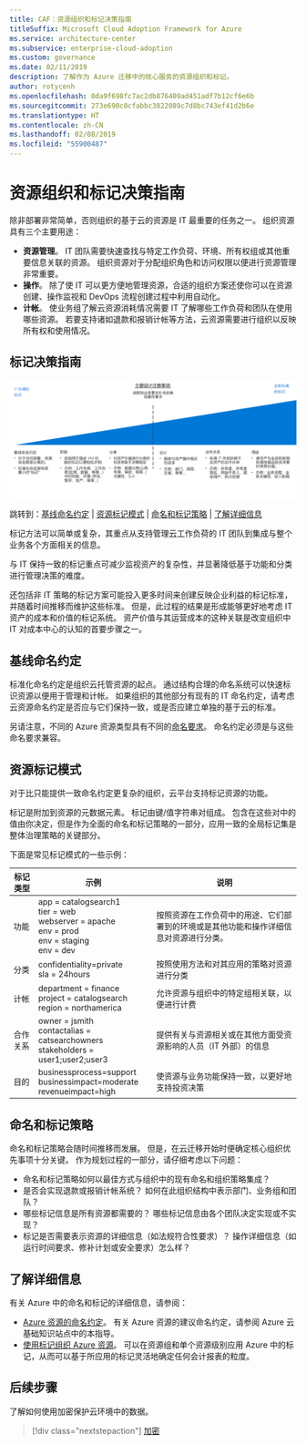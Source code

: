 ```yaml
---
title: CAF：资源组织和标记决策指南
titleSuffix: Microsoft Cloud Adoption Framework for Azure
ms.service: architecture-center
ms.subservice: enterprise-cloud-adoption
ms.custom: governance
ms.date: 02/11/2019
description: 了解作为 Azure 迁移中的核心服务的资源组织和标记。
author: rotycenh
ms.openlocfilehash: 0da9f698fc7ac2db876409ad451adf7b12cf6e6b
ms.sourcegitcommit: 273e690c0cfabbc3822089c7d8bc743ef41d2b6e
ms.translationtype: HT
ms.contentlocale: zh-CN
ms.lasthandoff: 02/08/2019
ms.locfileid: "55900487"
---
```

# <a name="resource-organization-and-tagging-decision-guide"></a>资源组织和标记决策指南

除非部署非常简单，否则组织的基于云的资源是 IT 最重要的任务之一。 组织资源具有三个主要用途：

- **资源管理**。 IT 团队需要快速查找与特定工作负荷、环境、所有权组或其他重要信息关联的资源。 组织资源对于分配组织角色和访问权限以便进行资源管理非常重要。
- **操作**。 除了使 IT 可以更方便地管理资源，合适的组织方案还使你可以在资源创建、操作监视和 DevOps 流程创建过程中利用自动化。
- **计帐**。 使业务组了解云资源消耗情况需要 IT 了解哪些工作负荷和团队在使用哪些资源。 若要支持诸如退款和报销计帐等方法，云资源需要进行组织以反映所有权和使用情况。

## <a name="tagging-decision-guide"></a>标记决策指南

![按照下面的跳转链接，绘制复杂性从最低到最高的标记选项](../../_images/discovery-guides/discovery-guide-tagging.png)

跳转到：[基线命名约定](#baseline-naming-conventions) | [资源标记模式](#resource-tagging-patterns) | [命名和标记策略](#naming-and-tagging-policy) | [了解详细信息](#learn-more)

标记方法可以简单或复杂，其重点从支持管理云工作负荷的 IT 团队到集成与整个业务各个方面相关的信息。

与 IT 保持一致的标记重点可减少监视资产的复杂性，并显著降低基于功能和分类进行管理决策的难度。

还包括非 IT 策略的标记方案可能投入更多时间来创建反映企业利益的标记标准，并随着时间推移而维护这些标准。 但是，此过程的结果是形成能够更好地考虑 IT 资产的成本和价值的标记系统。 资产价值与其运营成本的这种关联是改变组织中 IT 对成本中心的认知的首要步骤之一。

## <a name="baseline-naming-conventions"></a>基线命名约定

标准化命名约定是组织云托管资源的起点。 通过结构合理的命名系统可以快速标识资源以便用于管理和计帐。 如果组织的其他部分有现有的 IT 命名约定，请考虑云资源命名约定是否应与它们保持一致，或是否应建立单独的基于云的标准。

另请注意，不同的 Azure 资源类型具有不同的[命名要求](../../../best-practices/naming-conventions.md#naming-rules-and-restrictions)。 命名约定必须是与这些命名要求兼容。

## <a name="resource-tagging-patterns"></a>资源标记模式

对于比只能提供一致命名约定更复杂的组织，云平台支持标记资源的功能。

标记是附加到资源的元数据元素。 标记由键/值字符串对组成。 包含在这些对中的值由你决定，但是作为全面的命名和标记策略的一部分，应用一致的全局标记集是整体治理策略的关键部分。

下面是常见标记模式的一些示例：

<!-- markdownlint-disable MD033 -->

| 标记类型 | 示例 | 说明 |
|-----|-----|-----|
| 功能            | app = catalogsearch1 <br/>tier = web <br/>webserver = apache<br/>env = prod <br/>env = staging <br/>env = dev                 | 按照资源在工作负荷中的用途、它们部署到的环境或是其他功能和操作详细信息对资源进行分类。                                 |
| 分类        | confidentiality=private<br/>sla = 24hours                                 | 按照使用方法和对其应用的策略对资源进行分类                               |
| 计帐            | department = finance <br/>project = catalogsearch <br/>region = northamerica | 允许资源与组织中的特定组相关联，以便进行计费 |
| 合作关系           | owner = jsmith <br/>contactalias = catsearchowners<br/>stakeholders = user1;user2;user3<br/>                       | 提供有关与资源相关或在其他方面受资源影响的人员（IT 外部）的信息                      |
| 目的               | businessprocess=support<br/>businessimpact=moderate<br/>revenueimpact=high   | 使资源与业务功能保持一致，以更好地支持投资决策  |

<!-- markdownlint-enable MD033 -->

## <a name="naming-and-tagging-policy"></a>命名和标记策略

命名和标记策略会随时间推移而发展。 但是，在云迁移开始时便确定核心组织优先事项十分关键。 作为规划过程的一部分，请仔细考虑以下问题：

- 命名和标记策略如何以最佳方式与组织中的现有命名和组织策略集成？
- 是否会实现退款或报销计帐系统？ 如何在此组织结构中表示部门、业务组和团队？
- 哪些标记信息是所有资源都需要的？ 哪些标记信息由各个团队决定实现或不实现？
- 标记是否需要表示资源的详细信息（如法规符合性要求）？ 操作详细信息（如运行时间要求、修补计划或安全要求）怎么样？

## <a name="learn-more"></a>了解详细信息

有关 Azure 中的命名和标记的详细信息，请参阅：

- [Azure 资源的命名约定](../../../best-practices/naming-conventions.md)。 有关 Azure 资源的建议命名约定，请参阅 Azure 云基础知识站点中的本指导。
- [使用标记组织 Azure 资源](/azure/azure-resource-manager/resource-group-using-tags?toc=/azure/billing/TOC.json)。 可以在资源组和单个资源级别应用 Azure 中的标记，从而可以基于所应用的标记灵活地确定任何会计报表的粒度。

## <a name="next-steps"></a>后续步骤

了解如何使用加密保护云环境中的数据。

> [!div class="nextstepaction"]
> [加密](../encryption/overview.md)
